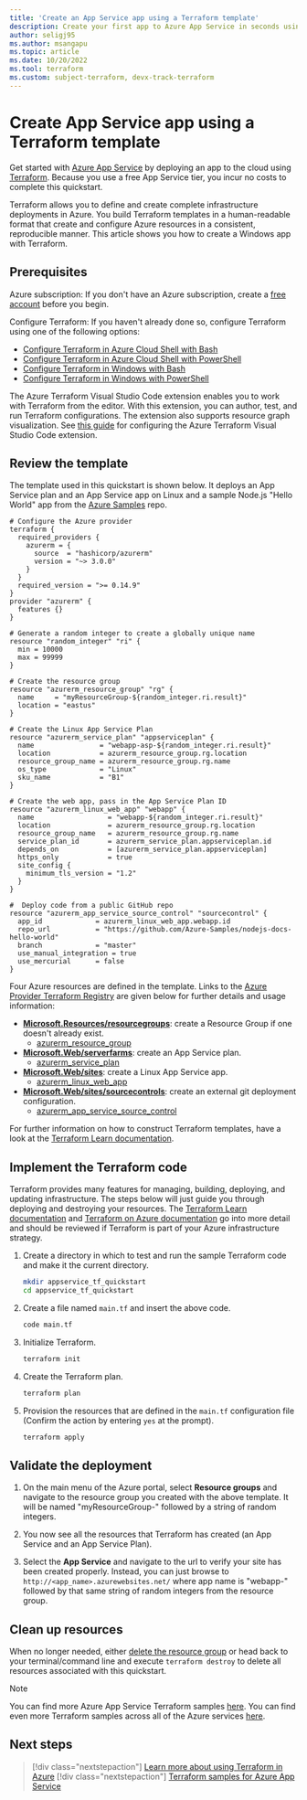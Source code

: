 ```yaml
---
title: 'Create an App Service app using a Terraform template'
description: Create your first app to Azure App Service in seconds using a Terraform template, which is one of many ways to deploy to App Service.
author: seligj95
ms.author: msangapu
ms.topic: article
ms.date: 10/20/2022
ms.tool: terraform
ms.custom: subject-terraform, devx-track-terraform
---
```


# Create App Service app using a Terraform template

Get started with [Azure App Service](overview.md) by deploying an app to the cloud using [Terraform](/azure/developer/terraform/). Because you use a free App Service tier, you incur no costs to complete this quickstart.

Terraform allows you to define and create complete infrastructure deployments in Azure. You build Terraform templates in a human-readable format that create and configure Azure resources in a consistent, reproducible manner. This article shows you how to create a Windows app with Terraform.

## Prerequisites

Azure subscription: If you don't have an Azure subscription, create a [free account](https://azure.microsoft.com/free/?ref=microsoft.com&utm_source=microsoft.com&utm_medium=docs&utm_campaign=visualstudio) before you begin.

Configure Terraform: If you haven't already done so, configure Terraform using one of the following options:

* [Configure Terraform in Azure Cloud Shell with Bash](/azure/developer/terraform/get-started-cloud-shell-bash?tabs=bash)
* [Configure Terraform in Azure Cloud Shell with PowerShell](/azure/developer/terraform/get-started-cloud-shell-powershell?tabs=bash)
* [Configure Terraform in Windows with Bash](/azure/developer/terraform/get-started-windows-bash?tabs=bash)
* [Configure Terraform in Windows with PowerShell](/azure/developer/terraform/get-started-windows-powershell?tabs=bash)

The Azure Terraform Visual Studio Code extension enables you to work with Terraform from the editor. With this extension, you can author, test, and run Terraform configurations. The extension also supports resource graph visualization. See [this guide](/azure/developer/terraform/configure-vs-code-extension-for-terraform) for configuring the Azure Terraform Visual Studio Code extension.

## Review the template

The template used in this quickstart is shown below. It deploys an App Service plan and an App Service app on Linux and a sample Node.js "Hello World" app from the [Azure Samples](https://github.com/Azure-Samples) repo.

```hcl
# Configure the Azure provider
terraform {
  required_providers {
    azurerm = {
      source  = "hashicorp/azurerm"
      version = "~> 3.0.0"
    }
  }
  required_version = ">= 0.14.9"
}
provider "azurerm" {
  features {}
}

# Generate a random integer to create a globally unique name
resource "random_integer" "ri" {
  min = 10000
  max = 99999
}

# Create the resource group
resource "azurerm_resource_group" "rg" {
  name     = "myResourceGroup-${random_integer.ri.result}"
  location = "eastus"
}

# Create the Linux App Service Plan
resource "azurerm_service_plan" "appserviceplan" {
  name                = "webapp-asp-${random_integer.ri.result}"
  location            = azurerm_resource_group.rg.location
  resource_group_name = azurerm_resource_group.rg.name
  os_type             = "Linux"
  sku_name            = "B1"
}

# Create the web app, pass in the App Service Plan ID
resource "azurerm_linux_web_app" "webapp" {
  name                  = "webapp-${random_integer.ri.result}"
  location              = azurerm_resource_group.rg.location
  resource_group_name   = azurerm_resource_group.rg.name
  service_plan_id       = azurerm_service_plan.appserviceplan.id
  depends_on            = [azurerm_service_plan.appserviceplan]
  https_only            = true
  site_config { 
    minimum_tls_version = "1.2"
  }
}

#  Deploy code from a public GitHub repo
resource "azurerm_app_service_source_control" "sourcecontrol" {
  app_id             = azurerm_linux_web_app.webapp.id
  repo_url           = "https://github.com/Azure-Samples/nodejs-docs-hello-world"
  branch             = "master"
  use_manual_integration = true
  use_mercurial      = false
}
```

Four Azure resources are defined in the template. Links to the [Azure Provider Terraform Registry](https://registry.terraform.io/providers/hashicorp/azurerm/latest/docs) are given below for further details and usage information:

* [**Microsoft.Resources/resourcegroups**](/azure/templates/microsoft.resources/resourcegroups?tabs=json): create a Resource Group if one doesn't already exist.
  * [azurerm_resource_group](https://registry.terraform.io/providers/hashicorp/azurerm/latest/docs/resources/resource_group) 
* [**Microsoft.Web/serverfarms**](/azure/templates/microsoft.web/serverfarms): create an App Service plan.
  * [azurerm_service_plan](https://registry.terraform.io/providers/hashicorp/azurerm/latest/docs/resources/service_plan)
* [**Microsoft.Web/sites**](/azure/templates/microsoft.web/sites): create a Linux App Service app.
  * [azurerm_linux_web_app](https://registry.terraform.io/providers/hashicorp/azurerm/latest/docs/resources/linux_web_app)
* [**Microsoft.Web/sites/sourcecontrols**](/azure/templates/microsoft.web/sites/sourcecontrols): create an external git deployment configuration.
  * [azurerm_app_service_source_control](https://registry.terraform.io/providers/hashicorp/azurerm/latest/docs/resources/app_service_source_control)

For further information on how to construct Terraform templates, have a look at the [Terraform Learn documentation](https://learn.hashicorp.com/collections/terraform/azure-get-started?utm_source=WEBSITE&utm_medium=WEB_IO&utm_offer=ARTICLE_PAGE&utm_content=DOCS).

## Implement the Terraform code

Terraform provides many features for managing, building, deploying, and updating infrastructure. The steps below will just guide you through deploying and destroying your resources. The [Terraform Learn documentation](https://learn.hashicorp.com/collections/terraform/azure-get-started?utm_source=WEBSITE&utm_medium=WEB_IO&utm_offer=ARTICLE_PAGE&utm_content=DOCS) and [Terraform on Azure documentation](/azure/developer/terraform/) go into  more detail and should be reviewed if Terraform is part of your Azure infrastructure strategy.

1. Create a directory in which to test and run the sample Terraform code and make it the current directory.

    ```bash
    mkdir appservice_tf_quickstart
    cd appservice_tf_quickstart
    ```

1. Create a file named `main.tf` and insert the above code.

    ```bash
    code main.tf
    ```

1. Initialize Terraform.

    ```bash
    terraform init
    ```

1. Create the Terraform plan.

    ```bash
    terraform plan
    ```

1. Provision the resources that are defined in the `main.tf` configuration file (Confirm the action by entering `yes` at the prompt).

    ```bash
    terraform apply
    ```

## Validate the deployment

1. On the main menu of the Azure portal, select **Resource groups** and navigate to the resource group you created with the above template. It will be named "myResourceGroup-" followed by a string of random integers.

1. You now see all the resources that Terraform has created (an App Service and an App Service Plan).

1. Select the **App Service** and navigate to the url to verify your site has been created properly. Instead, you can just browse to `http://<app_name>.azurewebsites.net/` where app name is "webapp-" followed by that same string of random integers from the resource group.

## Clean up resources

When no longer needed, either [delete the resource group](../azure-resource-manager/management/delete-resource-group.md?tabs=azure-portal#delete-resource-group) or head back to your terminal/command line and execute `terraform destroy` to delete all resources associated with this quickstart.

> [!NOTE]
> You can find more Azure App Service Terraform samples [here](./samples-terraform.md). You can find even more Terraform samples across all of the Azure services [here](https://github.com/hashicorp/terraform-provider-azurerm/tree/main/examples).
## Next steps

> [!div class="nextstepaction"] 
> [Learn more about using Terraform in Azure](/azure/terraform)
> [!div class="nextstepaction"] 
> [Terraform samples for Azure App Service](./samples-terraform.md)
